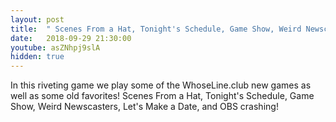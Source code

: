```yaml
---
layout: post
title:  " Scenes From a Hat, Tonight's Schedule, Game Show, Weird Newscasters, and Let's Make a Date"
date:   2018-09-29 21:30:00
youtube: asZNhpj9slA
hidden: true
---
```


In this riveting game we play some of the WhoseLine.club new games as well as some old favorites! Scenes From a Hat, Tonight's Schedule, Game Show, Weird Newscasters, Let's Make a Date, and OBS crashing!
